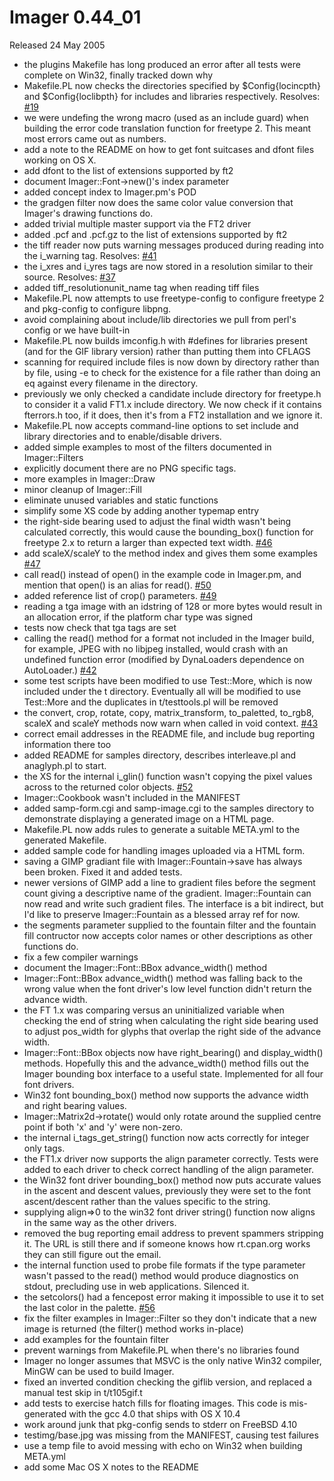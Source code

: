 # Imager 0.44_01

Released 24 May 2005

- the plugins Makefile has long produced an error after all tests were  complete on Win32, finally tracked down why
- Makefile.PL now checks the directories specified by $Config{locincpth}  and $Config{loclibpth} for includes and libraries respectively.  Resolves: [#19](https://github.com/tonycoz/imager/issues/19)
- we were undefing the wrong macro (used as an include guard) when  building the error code translation function for freetype 2.  This  meant most errors came out as numbers.
- add a note to the README on how to get font suitcases and dfont files  working on OS X.
- add dfont to the list of extensions supported by ft2
- document Imager::Font->new()'s index parameter
- added concept index to Imager.pm's POD
- the gradgen filter now does the same color value conversion that  Imager's drawing functions do.
- added trivial multiple master support via the FT2 driver
- added .pcf and .pcf.gz to the list of extensions supported by ft2
- the tiff reader now puts warning messages produced during reading into  the i_warning tag.  Resolves: [#41](https://github.com/tonycoz/imager/issues/41)
- the i_xres and i_yres tags are now stored in a resolution similar  to their source.  Resolves: [#37](https://github.com/tonycoz/imager/issues/37)
- added tiff_resolutionunit_name tag when reading tiff files
- Makefile.PL now attempts to use freetype-config to configure freetype 2  and pkg-config to configure libpng.
- avoid complaining about include/lib directories we pull from   perl's config or we have built-in
- Makefile.PL now builds imconfig.h with #defines for libraries  present (and for the GIF library version) rather than putting them  into CFLAGS
- scanning for required include files is now down by directory rather  than by file, using -e to check for the existence for a file rather than  doing an eq against every filename in the directory.
- previously we only checked a candidate include directory for freetype.h  to consider it a valid FT1.x include directory.  We now check if it  contains fterrors.h too, if it does, then it's from a FT2 installation  and we ignore it.
- Makefile.PL now accepts command-line options to set include and library  directories and to enable/disable drivers.
- added simple examples to most of the filters documented in   Imager::Filters
- explicitly document there are no PNG specific tags.
- more examples in Imager::Draw
- minor cleanup of Imager::Fill
- eliminate unused variables and static functions
- simplify some XS code by adding another typemap entry
- the right-side bearing used to adjust the final width wasn't being  calculated correctly, this would cause the bounding_box() function for   freetype 2.x to return a larger than expected text width.  [#46](https://github.com/tonycoz/imager/issues/46)
- add scaleX/scaleY to the method index and gives them some examples  [#47](https://github.com/tonycoz/imager/issues/47)
- call read() instead of open() in the example code in Imager.pm,  and mention that open() is an alias for read().  [#50](https://github.com/tonycoz/imager/issues/50)
- added reference list of crop() parameters.  [#49](https://github.com/tonycoz/imager/issues/49)
- reading a tga image with an idstring of 128 or more bytes would result   in an allocation error, if the platform char type was signed
- tests now check that tga tags are set
- calling the read() method for a format not included in the Imager build,  for example, JPEG with no libjpeg installed, would crash with an   undefined function error (modified by DynaLoaders dependence on   AutoLoader.)  [#42](https://github.com/tonycoz/imager/issues/42)
- some test scripts have been modified to use Test::More, which is now  included under the t directory.  Eventually all will be modified to use  Test::More and the duplicates in t/testtools.pl will be removed
- the convert, crop, rotate, copy, matrix_transform, to_paletted, to_rgb8,   scaleX and scaleY methods now warn when called in void context.  [#43](https://github.com/tonycoz/imager/issues/43)
- correct email addresses in the README file, and include bug reporting  information there too
- added README for samples directory, describes interleave.pl and   anaglyph.pl to start.
- the XS for the internal i_glin() function wasn't copying the pixel  values across to the returned color objects.  [#52](https://github.com/tonycoz/imager/issues/52) 
- Imager::Cookbook wasn't included in the MANIFEST
- added samp-form.cgi and samp-image.cgi to the samples directory to   demonstrate displaying a generated image on a HTML page.
- Makefile.PL now adds rules to generate a suitable META.yml to the  generated Makefile.
- added sample code for handling images uploaded via a HTML form.
- saving a GIMP gradiant file with Imager::Fountain->save has always been  broken.  Fixed it and added tests.
- newer versions of GIMP add a line to gradient files before the  segment count giving a descriptive name of the gradient.    Imager::Fountain can now read and write such gradient files.  The  interface is a bit indirect, but I'd like to preserve  Imager::Fountain as a blessed array ref for now.
- the segments parameter supplied to the fountain filter and the  fountain fill contructor now accepts color names or other   descriptions as other functions do.
- fix a few compiler warnings
- document the Imager::Font::BBox advance_width() method
- Imager::Font::BBox advance_width() method was falling back to  the wrong value when the font driver's low level function  didn't return the advance width.
- the FT 1.x was comparing versus an uninitialized variable when  checking the end of string when calculating the right side bearing  used to adjust pos_width for glyphs that overlap the right side of the  advance width.
- Imager::Font::BBox objects now have right_bearing() and display_width()  methods.  Hopefully this and the advance_width() method fills out  the Imager bounding box interface to a useful state.  Implemented for all four font drivers.
- Win32 font bounding_box() method now supports the advance width  and right bearing values.
- Imager::Matrix2d->rotate() would only rotate around the supplied   centre point if both 'x' and 'y' were non-zero.
- the internal i_tags_get_string() function now acts correctly for  integer only tags.
- the FT1.x driver now supports the align parameter correctly.  Tests were added to each driver to check correct handling of the align  parameter.
- the Win32 font driver bounding_box() method now puts accurate values  in the ascent and descent values, previously they were set to the   font ascent/descent rather than the values specific to the string.
- supplying align=>0 to the win32 font driver string() function   now aligns in the same way as the other drivers.
- removed the bug reporting email address to prevent spammers stripping  it.  The URL is still there and if someone knows how rt.cpan.org works  they can still figure out the email.
- the internal function used to probe file formats if the type  parameter wasn't passed to the read() method would produce  diagnostics on stdout, precluding use in web applications.  Silenced  it.
- the setcolors() had a fencepost error making it impossible to   use it to set the last color in the palette.  [#56](https://github.com/tonycoz/imager/issues/56)
- fix the filter examples in Imager::Filter so they don't indicate that   a new image is returned (the filter() method works in-place)
- add examples for the fountain filter
- prevent warnings from Makefile.PL when there's no libraries found
- Imager no longer assumes that MSVC is the only native Win32   compiler, MinGW can be used to build Imager.
- fixed an inverted condition checking the giflib version, and   replaced a manual test skip in t/t105gif.t
- add tests to exercise hatch fills for floating images.  This code is  mis-generated with the gcc 4.0 that ships with OS X 10.4
- work around junk that pkg-config sends to stderr on FreeBSD 4.10
- testimg/base.jpg was missing from the MANIFEST, causing test failures
- use a temp file to avoid messing with echo on Win32 when building  META.yml
- add some Mac OS X notes to the README